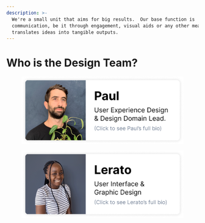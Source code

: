 ```yaml
---
description: >-
  We're a small unit that aims for big results.  Our base function is
  communication, be it through engagement, visual aids or any other means that
  translates ideas into tangible outputs.
---
```


# Who is the Design Team?

<div>

<figure><img src=".gitbook/assets/Paul.png" alt="Picture of Paul the User Experience Designer &#x26; Design Domain Lead"><figcaption></figcaption></figure>

 

<figure><img src=".gitbook/assets/Lerato.png" alt="Picture of Lerato the User Interface &#x26; Graphic Designer "><figcaption></figcaption></figure>

</div>

